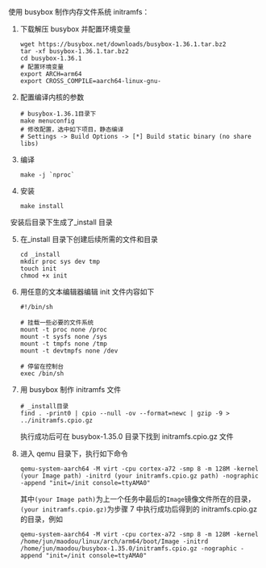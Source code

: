 使用 busybox 制作内存文件系统 initramfs：

1.  下载解压 busybox 并配置环境变量

    ```shell
    wget https://busybox.net/downloads/busybox-1.36.1.tar.bz2
    tar -xf busybox-1.36.1.tar.bz2
    cd busybox-1.36.1
    # 配置环境变量
    export ARCH=arm64
    export CROSS_COMPILE=aarch64-linux-gnu-
    ```

2.  配置编译内核的参数

    ```shell
    # busybox-1.36.1目录下
    make menuconfig
    # 修改配置，选中如下项目，静态编译
    # Settings -> Build Options -> [*] Build static binary (no share libs)
    ```


3. 编译

   ```shell
   make -j `nproc`
   ```

4. 安装

   ```shell
   make install
   ```


​	安装后目录下生成了\_install 目录

5.  在\_install 目录下创建后续所需的文件和目录

    ```shell
    cd _install
    mkdir proc sys dev tmp
    touch init
    chmod +x init
    ```

6.  用任意的文本编辑器编辑 init 文件内容如下

    ```shell
    #!/bin/sh
    
    # 挂载一些必要的文件系统
    mount -t proc none /proc
    mount -t sysfs none /sys
    mount -t tmpfs none /tmp
    mount -t devtmpfs none /dev
    
    # 停留在控制台
    exec /bin/sh

7.  用 busybox 制作 initramfs 文件

    ```shell
    # _install目录
    find . -print0 | cpio --null -ov --format=newc | gzip -9 > ../initramfs.cpio.gz
    ```

    执行成功后可在 busybox-1.35.0 目录下找到 initramfs.cpio.gz 文件

8.  进入 qemu 目录下，执行如下命令

    ```shell
    qemu-system-aarch64 -M virt -cpu cortex-a72 -smp 8 -m 128M -kernel (your Image path) -initrd (your initramfs.cpio.gz path) -nographic -append "init=/init console=ttyAMA0"
    ```

    其中`(your Image path)`为上一个任务中最后的`Image`镜像文件所在的目录，`(your initramfs.cpio.gz)`为步骤 7 中执行成功后得到的 initramfs.cpio.gz 的目录，例如

    ```shell
    qemu-system-aarch64 -M virt -cpu cortex-a72 -smp 8 -m 128M -kernel /home/jun/maodou/linux/arch/arm64/boot/Image -initrd /home/jun/maodou/busybox-1.35.0/initramfs.cpio.gz -nographic -append "init=/init console=ttyAMA0"
    ```